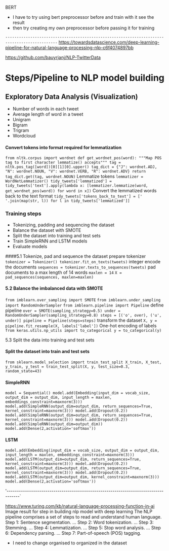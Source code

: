 BERT
- I have to try using bert preprocessor before and train with it
see the result 
- then try creating my own preprocessor before passing it for training


`---------------------------------------------------------------------------------------------`
https://towardsdatascience.com/deep-learning-pipeline-for-natural-language-processing-nlp-c6f4074897bb

https://github.com/bauyrjanj/NLP-TwitterData
# Steps/Pipeline to NLP model building

##  Exploratory Data Analysis (Visualization)

- Number of words in each tweet
- Average length of word in a tweet
- Unigram
- Bigram
- Trigram
- Wordcloud



#### Convert tokens into format required for lemmatization
`from nltk.corpus import wordnet
def get_wordnet_pos(word):
    """Map POS tag to first character lemmatize() accepts"""
    tag = nltk.pos_tag([word])[0][1][0].upper()
    tag_dict = {"J": wordnet.ADJ,
                "N": wordnet.NOUN,
                "V": wordnet.VERB,
                "R": wordnet.ADV}
return tag_dict.get(tag, wordnet.NOUN)`
 Lemmatize tokens
`lemmatizer = WordNetLemmatizer()
tidy_tweets['lemmatized'] = tidy_tweets['text'].apply(lambda x: [lemmatizer.lemmatize(word, get_wordnet_pos(word)) for word in x])`
 Convert the lemmatized words back to the text format
`tidy_tweets['tokens_back_to_text'] = [' '.join(map(str, l)) for l in tidy_tweets['lemmatized']]`





### Training steps
- Tokenizing, padding and sequencing the dataset
- Balance the dataset with SMOTE
- Split the dataset into training and test sets
- Train SimpleRNN and LSTM models
- Evaluate models


####5.1 Tokenize, pad and sequence the dataset
prepare tokenizer 
`tokenizer = Tokenizer() tokenizer.fit_on_texts(tweets)`
 integer encode the documents
`sequences = tokenizer.texts_to_sequences(tweets)`
 pad documents to a max length of 14 words 
`maxlen = 14`
`X = pad_sequences(sequences, maxlen=maxlen)`

#### 5.2 Balance the imbalanced data with SMOTE
`from imblearn.over_sampling import SMOTE`
`from imblearn.under_sampling import RandomUnderSampler`
`from imblearn.pipeline import Pipeline`
 define pipeline
`over = SMOTE(sampling_strategy=0.5)
under = RandomUnderSampler(sampling_strategy=0.8)
steps = [('o', over), ('u', under)]
pipeline = Pipeline(steps=steps)`
transform the dataset
`X, y = pipeline.fit_resample(X, labels['label'])`
 One-hot encoding of labels
`from keras.utils.np_utils import to_categorical
y = to_categorical(y)`


5.3 Split the data into training and test sets

#### Split the dataset into train and test sets
`from sklearn.model_selection import train_test_split
X_train, X_test, y_train, y_test = train_test_split(X, y, test_size=0.3, random_state=43)`


#### SimpleRNN
`model = Sequential()
model.add(Embedding(input_dim = vocab_size, output_dim = output_dim, input_length = maxlen, embeddings_constraint=maxnorm(3)))
model.add(SimpleRNN(output_dim=output_dim, return_sequences=True, kernel_constraint=maxnorm(3)))
model.add(Dropout(0.2))
model.add(SimpleRNN(output_dim=output_dim, return_sequences=True, kernel_constraint=maxnorm(3)))
model.add(Dropout(0.2))
model.add(SimpleRNN(output_dim=output_dim))
model.add(Dense(2,activation='softmax'))`


#### LSTM
`model.add(Embedding(input_dim = vocab_size, output_dim = output_dim, input_length = maxlen, embeddings_constraint=maxnorm(3)))
model.add(LSTM(output_dim=output_dim, return_sequences=True, kernel_constraint=maxnorm(3)))
model.add(Dropout(0.2))
model.add(LSTM(output_dim=output_dim, return_sequences=True, kernel_constraint=maxnorm(3)))
model.add(Dropout(0.2))
model.add(LSTM(output_dim=output_dim, kernel_constraint=maxnorm(3)))
model.add(Dense(2,activation='softmax'))`




'------------------------------------------------------------------------------------`

https://www.turing.com/kb/natural-language-processing-function-in-ai
Image result for step in building nlp model with deep learning
The NLP pipeline comprises a set of steps to read and understand human language.
Step 1: Sentence segmentation. ...
Step 2: Word tokenization. ...
Step 3: Stemming. ...
Step 4: Lemmatization. ...
Step 5: Stop word analysis. ...
Step 6: Dependency parsing. ...
Step 7: Part-of-speech (POS) tagging.


- I need to change organised to organized in the dataset

